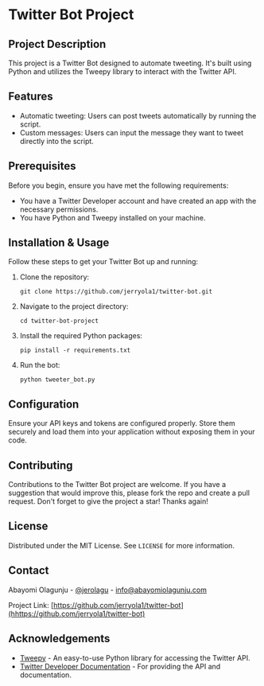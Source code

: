 
# Twitter Bot Project

## Project Description
This project is a Twitter Bot designed to automate tweeting. It's built using Python and utilizes the Tweepy library to interact with the Twitter API.

## Features
- Automatic tweeting: Users can post tweets automatically by running the script.
- Custom messages: Users can input the message they want to tweet directly into the script.

## Prerequisites
Before you begin, ensure you have met the following requirements:
- You have a Twitter Developer account and have created an app with the necessary permissions.
- You have Python and Tweepy installed on your machine.

## Installation & Usage
Follow these steps to get your Twitter Bot up and running:

1. Clone the repository:
   ```
   git clone https://github.com/jerryola1/twitter-bot.git
   ```
2. Navigate to the project directory:
   ```
   cd twitter-bot-project
   ```
3. Install the required Python packages:
   ```
   pip install -r requirements.txt
   ```
4. Run the bot:
   ```
   python tweeter_bot.py
   ```

## Configuration
Ensure your API keys and tokens are configured properly. Store them securely and load them into your application without exposing them in your code.

## Contributing
Contributions to the Twitter Bot project are welcome. If you have a suggestion that would improve this, please fork the repo and create a pull request. Don't forget to give the project a star! Thanks again!

## License
Distributed under the MIT License. See `LICENSE` for more information.

## Contact
Abayomi Olagunju - [@jerolagu](https://twitter.com/Jerolagu) - info@abayomiolagunju.com

Project Link: [https://github.com/jerryola1/twitter-bot](hhttps://github.com/jerryola1/twitter-bot)

## Acknowledgements
- [Tweepy](https://www.tweepy.org/) - An easy-to-use Python library for accessing the Twitter API.
- [Twitter Developer Documentation](https://developer.twitter.com/en/docs) - For providing the API and documentation.
